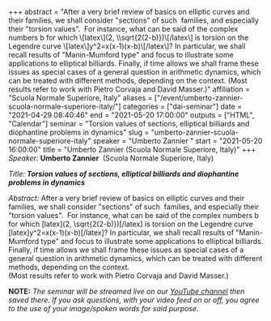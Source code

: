 +++
abstract = "After a very brief review of basics on elliptic curves and their families, we shall consider \"sections\" of such  families, and especially their \"torsion values\".  For instance, what can be said of the complex numbers b for which \\[latex\\](2, \\\\sqrt{2(2-b)})\\[/latex\\] is torsion on the Legendre curve \\[latex\\]y^2=x(x-1)(x-b)\\[/latex\\]? In particular, we shall recall results of \"Manin-Mumford type\" and focus to illustrate some applications to elliptical billiards. Finally, if time allows we shall frame these issues as special cases of a general question in arithmetic dynamics, which can be treated with different methods, depending on the context. (Most results refer to work with Pietro Corvaja and David Masser.)"
affiliation = "Scuola Normale Superiore, Italy"
aliases = ["/event/umberto-zannier-scuola-normale-superiore-italy/"]
categories = ["dai-seminar"]
date = "2021-04-29 08:40:46"
end = "2021-05-20 17:00:00"
outputs = ["HTML", "Calendar"]
seminar = "Torsion values of sections, elliptical billiards and diophantine problems in dynamics"
slug = "umberto-zannier-scuola-normale-superiore-italy"
speaker = "Umberto Zannier "
start = "2021-05-20 16:00:00"
title = "Umberto Zannier (Scuola Normale Superiore, Italy)"
+++
*Speaker:* **Umberto Zannier**  (Scuola Normale Superiore, Italy)

*Title: **Torsion values of sections, elliptical billiards and
diophantine problems in dynamics***

*Abstract:* After a very brief review of basics on elliptic curves and
their families, we shall consider "sections" of such  families, and
especially their "torsion values".  For instance, what can be said of
the complex numbers b for which \[latex\](2, \\sqrt{2(2-b)})\[/latex\]
is torsion on the Legendre curve \[latex\]y^2=x(x-1)(x-b)\[/latex\]? In
particular, we shall recall results of "Manin-Mumford type" and focus to
illustrate some applications to elliptical billiards. Finally, if time
allows we shall frame these issues as special cases of a general
question in arithmetic dynamics, which can be treated with different
methods, depending on the context.  
(Most results refer to work with Pietro Corvaja and David Masser.)

**NOTE:** *The seminar will be streamed live on our [YouTube
channel](https://www.youtube.com/channel/UCyNNg155G3iLS7l-qZjboyg) then
saved there. If you ask questions, with your video feed on or off, you
agree to the use of your image/spoken words for said purpose.*

